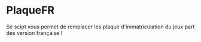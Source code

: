 # PlaqueFR

Se scipt vous permet de remplacer les plaque d'immatriculation du jeux part des version française !
